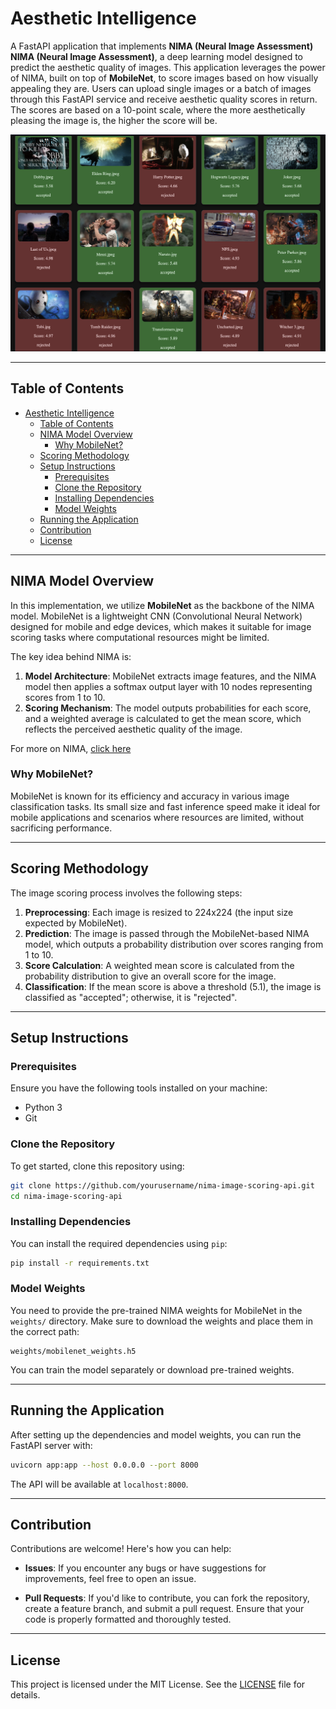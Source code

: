 # Aesthetic Intelligence

A FastAPI application that implements **NIMA (Neural Image Assessment) NIMA (Neural Image Assessment)**, a deep learning model designed to predict the aesthetic quality of images. 
This application leverages the power of NIMA, built on top of **MobileNet**, to score images based on how visually appealing they are. 
Users can upload single images or a batch of images through this FastAPI service and receive aesthetic quality scores in return. 
The scores are based on a 10-point scale, where the more aesthetically pleasing the image is, the higher the score will be.

[![Live Preview](./static/assets/imgs/preview.png)](https://aestheticintelligence.onrender.com)

---

## Table of Contents
- [Aesthetic Intelligence](#aesthetic-intelligence)
  - [Table of Contents](#table-of-contents)
  - [NIMA Model Overview](#nima-model-overview)
    - [Why MobileNet?](#why-mobilenet)
  - [Scoring Methodology](#scoring-methodology)
  - [Setup Instructions](#setup-instructions)
    - [Prerequisites](#prerequisites)
    - [Clone the Repository](#clone-the-repository)
    - [Installing Dependencies](#installing-dependencies)
    - [Model Weights](#model-weights)
  - [Running the Application](#running-the-application)
  - [Contribution](#contribution)
  - [License](#license)

---

## NIMA Model Overview

In this implementation, we utilize **MobileNet** as the backbone of the NIMA model. MobileNet is a lightweight CNN (Convolutional Neural Network) designed for mobile and edge devices, which makes it suitable for image scoring tasks where computational resources might be limited.

The key idea behind NIMA is:
1. **Model Architecture**: MobileNet extracts image features, and the NIMA model then applies a softmax output layer with 10 nodes representing scores from 1 to 10.
2. **Scoring Mechanism**: The model outputs probabilities for each score, and a weighted average is calculated to get the mean score, which reflects the perceived aesthetic quality of the image.

For more on NIMA, [click here](https://ieeexplore.ieee.org/document/8352823)

### Why MobileNet?
MobileNet is known for its efficiency and accuracy in various image classification tasks. Its small size and fast inference speed make it ideal for mobile applications and scenarios where resources are limited, without sacrificing performance.

---

## Scoring Methodology

The image scoring process involves the following steps:
1. **Preprocessing**: Each image is resized to 224x224 (the input size expected by MobileNet).
2. **Prediction**: The image is passed through the MobileNet-based NIMA model, which outputs a probability distribution over scores ranging from 1 to 10.
3. **Score Calculation**: A weighted mean score is calculated from the probability distribution to give an overall score for the image.
4. **Classification**: If the mean score is above a threshold (5.1), the image is classified as "accepted"; otherwise, it is "rejected".

---

## Setup Instructions

### Prerequisites

Ensure you have the following tools installed on your machine:
- Python 3
- Git

### Clone the Repository

To get started, clone this repository using:

```bash
git clone https://github.com/yourusername/nima-image-scoring-api.git
cd nima-image-scoring-api
```

### Installing Dependencies

You can install the required dependencies using `pip`:

```bash
pip install -r requirements.txt
```

### Model Weights

You need to provide the pre-trained NIMA weights for MobileNet in the `weights/` directory. Make sure to download the weights and place them in the correct path:

```
weights/mobilenet_weights.h5
```

You can train the model separately or download pre-trained weights.

---

## Running the Application

After setting up the dependencies and model weights, you can run the FastAPI server with:

```bash
uvicorn app:app --host 0.0.0.0 --port 8000
```

The API will be available at `localhost:8000`.

---

## Contribution

Contributions are welcome! Here's how you can help:

- **Issues**: If you encounter any bugs or have suggestions for improvements, feel free to open an issue.

- **Pull Requests**: If you'd like to contribute, you can fork the repository, create a feature branch, and submit a pull request. 
Ensure that your code is properly formatted and thoroughly tested.

---

## License

This project is licensed under the MIT License. See the [LICENSE](LICENSE) file for details.
